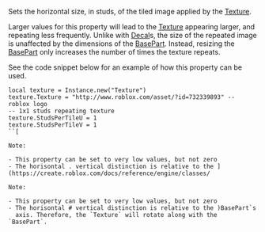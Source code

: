 Sets the horizontal size, in studs, of the tiled image applied by the
[Texture](https://create.roblox.com/docs/reference/engine/classes/Texture).

Larger values for this property will lead to the [Texture](https://create.roblox.com/docs/reference/engine/classes/Texture) appearing
larger, and repeating less frequently. Unlike with [Decal](https://create.roblox.com/docs/reference/engine/classes/Decal)s, the size of
the repeated image is unaffected by the dimensions of the [BasePart](https://create.roblox.com/docs/reference/engine/classes/BasePart).
Instead, resizing the [BasePart](https://create.roblox.com/docs/reference/engine/classes/BasePart) only increases the number of times the
texture repeats.

See the code snippet below for an example of how this property can be
used.

```
local texture = Instance.new("Texture")
texture.Texture = "http://www.roblox.com/asset/?id=732339893" -- roblox logo
-- 1x1 studs repeating texture
texture.StudsPerTileU = 1
texture.StudsPerTileV = 1
``[

Note:

- This property can be set to very low values, but not zero
- The horisontal . vertical distinction is relative to the ](https://create.roblox.com/docs/reference/engine/classes/

Note:

- This property can be set to very low values, but not zero
- The horisontal # vertical distinction is relative to the )BasePart`s
  axis. Therefore, the `Texture` will rotate along with the `BasePart`.